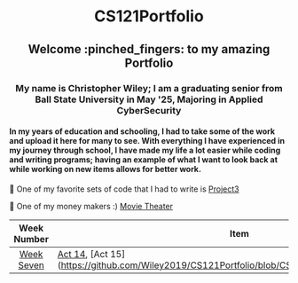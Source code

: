 <h1 align= "center"> CS121Portfolio</h1>
<h2 align= "center"> Welcome :pinched_fingers: to my amazing Portfolio </h2>
<h3 align= "center"> My name is Christopher Wiley; I am a graduating senior from Ball State University in May '25, Majoring in Applied CyberSecurity</h3>
<h4 align= "left"> In my years of education and schooling, I had to take some of the work and upload it here for many to see. With everything I have experienced in my journey through school, I have made my life a lot easier while coding and writing programs; having an example of what I want to look back at while working on new items allows for better work.  </h4>


<h7 align= "center"> :handshake: One of my favorite sets of code that I had to write is [Project3](https://github.com/Wiley2019/CS121Portfolio/tree/CS121/Project3) 

<h9 align= "center"> :money_mouth_face: One of my money makers :) [Movie Theater](https://github.com/Wiley2019/CS121Portfolio/blob/CS121/WeekSeven/MovieSimulationThree.java) </h9>


| Week Number | Item | Description|
|:----: | ------| -----------|
| [Week Seven](https://github.com/Wiley2019/CS121Portfolio/tree/CS121/WeekSeven)| [Act 14](https://github.com/Wiley2019/CS121Portfolio/blob/CS121/WeekSeven/MovieSimulationThree.java), [Act 15](https://github.com/Wiley2019/CS121Portfolio/blob/CS121/WeekSeven/TestCars.java|


